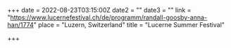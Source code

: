 +++
date = 2022-08-23T03:15:00Z
date2 = ""
date3 = ""
link = "https://www.lucernefestival.ch/de/programm/randall-goosby-anna-han/1774"
place = "Luzern, Switzerland"
title = "Lucerne Summer Festival"

+++
